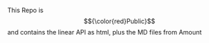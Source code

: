 This Repo is $${\color{red}Public}$$ and contains the linear API as html, plus the MD files from Amount
